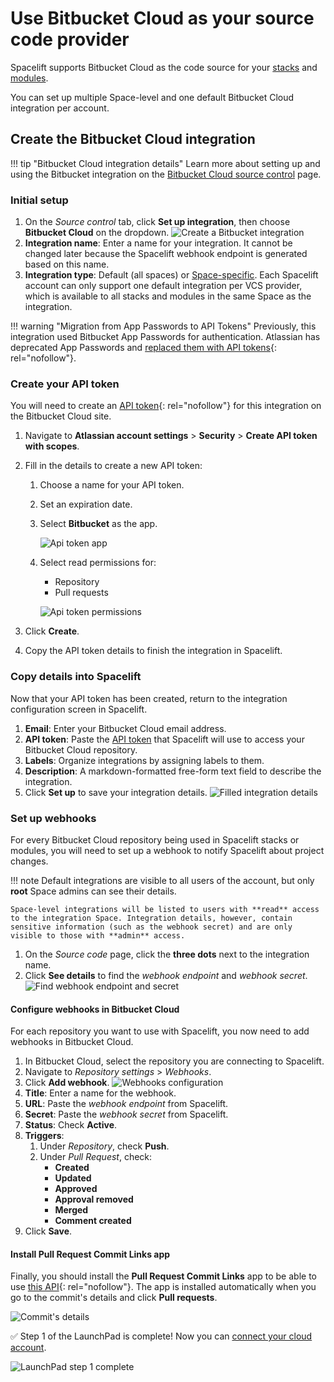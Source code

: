 # Use Bitbucket Cloud as your source code provider

Spacelift supports Bitbucket Cloud as the code source for your [stacks](../../concepts/stack/README.md) and [modules](../../vendors/terraform/module-registry.md).

You can set up multiple Space-level and one default Bitbucket Cloud integration per account.

## Create the Bitbucket Cloud integration

!!! tip "Bitbucket Cloud integration details"
    Learn more about setting up and using the Bitbucket integration on the [Bitbucket Cloud source control](../../integrations/source-control/bitbucket-cloud.md) page.

### Initial setup

1. On the _Source control_ tab, click **Set up integration**, then choose **Bitbucket Cloud** on the dropdown.
    ![Create a Bitbucket integration](<../../assets/screenshots/Bitbucket-cloud-form.png>)
2. **Integration name**: Enter a name for your integration. It cannot be changed later because the Spacelift webhook endpoint is generated based on this name.
3. **Integration type**: Default (all spaces) or [Space-specific](../../concepts/spaces/README.md). Each Spacelift account can only support one default integration per VCS provider, which is available to all stacks and modules in the same Space as the integration.

!!! warning "Migration from App Passwords to API Tokens"
    Previously, this integration used Bitbucket App Passwords for authentication. Atlassian has deprecated App Passwords and [replaced them with API tokens](https://www.atlassian.com/blog/bitbucket/bitbucket-cloud-transitions-to-api-tokens-enhancing-security-with-app-password-deprecation){: rel="nofollow"}.

### Create your API token

You will need to create an [API token](https://support.atlassian.com/bitbucket-cloud/docs/using-api-tokens){: rel="nofollow"} for this integration on the Bitbucket Cloud site.

1. Navigate to **Atlassian account settings** > **Security** > **Create API token with scopes**.
2. Fill in the details to create a new API token:
    1. Choose a name for your API token.
    2. Set an expiration date.
    3. Select **Bitbucket** as the app.

        ![Api token app](<../../assets/screenshots/api-token-app.png>)

    4. Select read permissions for:
        - Repository
        - Pull requests

        ![Api token permissions](<../../assets/screenshots/api-token-permissions.png>)

3. Click **Create**.
4. Copy the API token details to finish the integration in Spacelift.

### Copy details into Spacelift

Now that your API token has been created, return to the integration configuration screen in Spacelift.

1. **Email**: Enter your Bitbucket Cloud email address.
2. **API token**: Paste the [API token](#create-your-api-token) that Spacelift will use to access your Bitbucket Cloud repository.
3. **Labels**: Organize integrations by assigning labels to them.
4. **Description**: A markdown-formatted free-form text field to describe the integration.
5. Click **Set up** to save your integration details.
    ![Filled integration details](<../../assets/screenshots/Bitbucket-cloud-form-filled.png>)

### Set up webhooks

For every Bitbucket Cloud repository being used in Spacelift stacks or modules, you will need to set up a webhook to notify Spacelift about project changes.

!!! note
    Default integrations are visible to all users of the account, but only **root** Space admins can see their details.

    Space-level integrations will be listed to users with **read** access to the integration Space. Integration details, however, contain sensitive information (such as the webhook secret) and are only visible to those with **admin** access.

1. On the _Source code_ page, click the **three dots** next to the integration name.
2. Click **See details** to find the _webhook endpoint_ and _webhook secret_.
    ![Find webhook endpoint and secret](<../../assets/screenshots/Bitbucket-cloud-integration-details.png>)

#### Configure webhooks in Bitbucket Cloud

For each repository you want to use with Spacelift, you now need to add webhooks in Bitbucket Cloud.

1. In Bitbucket Cloud, select the repository you are connecting to Spacelift.
2. Navigate to _Repository settings_ > _Webhooks_.
3. Click **Add webhook**.
    ![Webhooks configuration](<../../assets/screenshots/bitbucket-cloud-webhook-settings.png>)
4. **Title**: Enter a name for the webhook.
5. **URL**: Paste the _webhook endpoint_ from Spacelift.
6. **Secret**: Paste the _webhook secret_ from Spacelift.
7. **Status**: Check **Active**.
8. **Triggers**:
      1. Under _Repository_, check **Push**.
      2. Under _Pull Request_, check:
         - **Created**
         - **Updated**
         - **Approved**
         - **Approval removed**
         - **Merged**
         - **Comment created**
9. Click **Save**.

#### Install Pull Request Commit Links app

Finally, you should install the **Pull Request Commit Links** app to be able to use [this API](https://developer.atlassian.com/bitbucket/api/2/reference/resource/repositories/%7Bworkspace%7D/%7Brepo_slug%7D/commit/%7Bcommit%7D/pullrequests){: rel="nofollow"}. The app is installed automatically when you go to the commit's details and click **Pull requests**.

![Commit's details](<../../assets/screenshots/Screenshot from 2021-06-15 11-19-56.png>)

✅ Step 1 of the LaunchPad is complete! Now you can [connect your cloud account](../integrate-cloud/README.md).

![LaunchPad step 1 complete](<../../assets/screenshots/getting-started/source-code/Launchpad-step-1-complete.png>)
